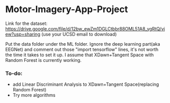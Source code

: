 # Motor-Imagery-App-Project

Link for the dataset: https://drive.google.com/file/d/12bw_ewZm1DGLCtbbr88OML51A8_ygRtQ/view?usp=sharing
  (use your UCSD email to download)

Put the data folder under the ML folder. Ignore the deep learning part(aka EEGNet) and comment out those "import tensorflow" lines, it's not worth the time it takes to set it up. I assume that XDawn+Tangent Space with Random Forest is currently working.


### To-do:
  - add Linear Discriminant Analysis to XDawn+Tangent Space(replacing Random Forest)
  - Try more algorithms

